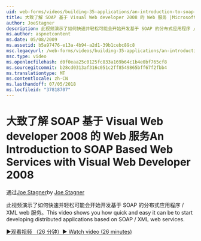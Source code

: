 ```yaml
---
uid: web-forms/videos/building-35-applications/an-introduction-to-soap-based-web-services-with-visual-web-developer-2008
title: 大致了解 SOAP 基于 Visual Web developer 2008 的 Web 服务 |Microsoft Docs
author: JoeStagner
description: 此视频演示了如何快速并轻松可能会开始开发基于 SOAP 的分布式应用程序 / XML web 服务。
ms.author: aspnetcontent
ms.date: 05/08/2009
ms.assetid: b5a97476-e13a-4b94-a2d1-39b1cebc89c8
msc.legacyurl: /web-forms/videos/building-35-applications/an-introduction-to-soap-based-web-services-with-visual-web-developer-2008
msc.type: video
ms.openlocfilehash: d0f0eaa25c0125fc833a169b64c1b4e0bf765cf8
ms.sourcegitcommit: b28cd0313af316c051c2ff8549865bff67f2fbb4
ms.translationtype: MT
ms.contentlocale: zh-CN
ms.lasthandoff: 07/05/2018
ms.locfileid: "37818707"
---
```

<a name="an-introduction-to-soap-based-web-services-with-visual-web-developer-2008"></a><span data-ttu-id="b2f39-103">大致了解 SOAP 基于 Visual Web developer 2008 的 Web 服务</span><span class="sxs-lookup"><span data-stu-id="b2f39-103">An Introduction to SOAP Based Web Services with Visual Web Developer 2008</span></span>
====================
<span data-ttu-id="b2f39-104">通过[Joe Stagner](https://github.com/JoeStagner)</span><span class="sxs-lookup"><span data-stu-id="b2f39-104">by [Joe Stagner](https://github.com/JoeStagner)</span></span>

<span data-ttu-id="b2f39-105">此视频演示了如何快速并轻松可能会开始开发基于 SOAP 的分布式应用程序 / XML web 服务。</span><span class="sxs-lookup"><span data-stu-id="b2f39-105">This video shows you how quick and easy it can be to start developing distributed applications based on SOAP / XML web services.</span></span>

[<span data-ttu-id="b2f39-106">&#9654;观看视频 （26 分钟）</span><span class="sxs-lookup"><span data-stu-id="b2f39-106">&#9654; Watch video (26 minutes)</span></span>](https://channel9.msdn.com/Blogs/ASP-NET-Site-Videos/an-introduction-to-soap-based-web-services-with-visual-web-developer-2008)
